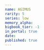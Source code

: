 ```yaml
---
name: AGIMUS
rarity: 5
series: low
memory_alpha:
bigbook_tier: -1
in_portal: true
date:
published: true
---
```




